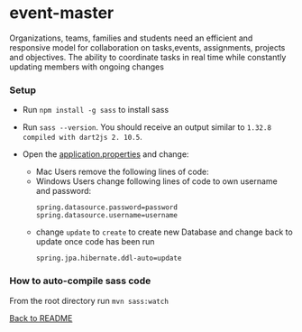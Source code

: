 # event-master
Organizations, teams, families and students need an efficient and responsive model for collaboration on tasks,events, assignments, projects and objectives. The ability to coordinate tasks in real time while constantly updating members with ongoing changes

### Setup


- Run `npm install -g sass` to install sass 

- Run `sass --version`. You should receive an output similar to `1.32.8 compiled with dart2js 2.
  10.5`.

- Open the [application.properties](Event-Master/src/main/resources/application.properties) and change: 
    - Mac Users remove the following lines of code:
    - Windows Users change following lines of code to own username and password:
      ```
      spring.datasource.password=password
      spring.datasource.username=username
      ```
  - change `update` to `create` to create new Database and change back to update once code has been run
    ```
    spring.jpa.hibernate.ddl-auto=update
    ```

### How to auto-compile sass code 

From the root directory run `mvn sass:watch`

[Back to README](README.md)
